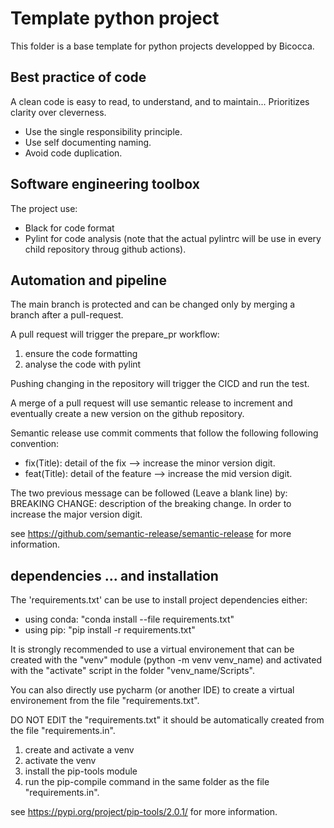 # Template python project
This folder is a base template for python projects developped by Bicocca.

## Best practice of code
A clean code is easy to read, to understand, and to maintain... Prioritizes clarity over cleverness.
* Use the single responsibility principle.
* Use self documenting naming.
* Avoid code duplication.

## Software engineering toolbox
The project use:
* Black for code format
* Pylint for code analysis (note that the actual pylintrc will be use in every child repository throug github actions).

## Automation and pipeline
The main branch is protected and can be changed only by merging a branch after a pull-request.

A pull request will trigger the prepare_pr workflow:
1. ensure the code formatting
1. analyse the code with pylint

Pushing changing in the repository will trigger the CICD and run the test.

A merge of a pull request will use semantic release to increment and eventually create a new version on the github repository.

Semantic release use commit comments that follow the following following convention:
* fix(Title): detail of the fix --> increase the minor version digit. 
* feat(Title): detail of the feature --> increase the mid version digit. 

The two previous message can be followed (Leave a blank line) by:
BREAKING CHANGE: description of the breaking change. In order to increase the major version digit.

see https://github.com/semantic-release/semantic-release for more information.

## dependencies ... and installation
The 'requirements.txt' can be use to install project dependencies either:
* using conda: "conda install --file requirements.txt" 
* using pip: "pip install -r requirements.txt"

It is strongly recommended to use a virtual environement that can be created with the "venv" module (python -m venv venv_name) and activated with the "activate" script in the folder "venv_name/Scripts".

You can also directly use pycharm (or another IDE) to create a virtual environement from the file "requirements.txt".

DO NOT EDIT the "requirements.txt" it should be automatically created from the file "requirements.in".
1. create and activate a venv
1. activate the venv
1. install the pip-tools module
1. run the pip-compile command in the same folder as the file "requirements.in".

see https://pypi.org/project/pip-tools/2.0.1/ for more information.

